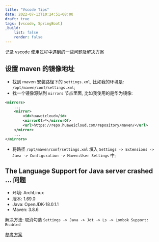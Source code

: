 ```yaml
---
title: "Vscode Tips"
date: 2022-07-13T10:24:51+08:00
draft: true
tags: [vscode, SpringBoot]
_build:
    list: false
    render: false
---
```


记录 vscode 使用过程中遇到的一些问题及解决方案

## 设置 maven 的镜像地址

* 找到 maven 安装路径下的 `settings.xml`, 比如我的环境是: `/opt/maven/conf/settings.xml`;
* 找一个镜像源贴到 `mirrors` 节点里面, 比如我使用的是华为镜像:

```xml
<mirrors>
    ...
    <mirror>
        <id>huaweicloud</id>
        <mirrorOf>*</mirrorOf>
        <url>https://repo.huaweicloud.com/repository/maven/</url>
    </mirror>
    ...
</mirrors>
```

* 将路径 `/opt/maven/conf/settings.xml` 填入 `Settings -> Extensions -> Java -> Configuration -> Maven:User Settings` 中;

## The Language Support for Java server crashed ... 问题

* 环境: ArchLinux
* 版本: 1.69.0
* Java: OpenJDK-18.0.1.1
* Maven: 3.8.6

解决方法: 取消勾选 `Settings -> Java -> Jdt -> Ls -> Lombok Support: Enabled`

[参考方案](https://blog.csdn.net/hzlxb123/article/details/92801867)